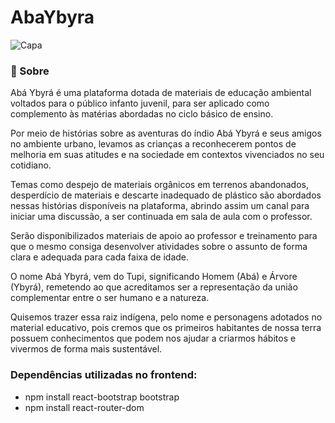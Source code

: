 # AbaYbyra

![Capa](https://user-images.githubusercontent.com/22404460/105131966-c4675f00-5ac8-11eb-8219-cb26daee0a5b.jpeg)

 ### :seedling: Sobre

Abá Ybyrá é uma plataforma dotada de materiais de educação ambiental voltados para o público infanto juvenil, para ser aplicado como complemento às matérias abordadas no ciclo básico de ensino.

Por meio de histórias sobre as aventuras do índio Abá Ybyrá e seus amigos no ambiente urbano, levamos as crianças a reconhecerem pontos de melhoria em suas atitudes e na sociedade em contextos vivenciados no seu cotidiano.

Temas como despejo de materiais orgânicos em terrenos abandonados, desperdício de materiais e descarte inadequado de plástico são abordados nessas histórias disponíveis na plataforma, abrindo assim um canal para iniciar uma discussão, a ser continuada em sala de aula com o professor. 

Serão disponibilizados materiais de apoio ao professor e treinamento para que o mesmo consiga desenvolver atividades sobre o assunto de forma clara e adequada para cada faixa de idade.  

O nome Abá Ybyrá, vem do Tupi, significando Homem (Abá) e Árvore (Ybyrá), remetendo ao que acreditamos ser a representação da união complementar entre o ser humano e a natureza. 

Quisemos trazer essa raiz indígena, pelo nome e personagens adotados no material educativo, pois cremos que os primeiros habitantes de nossa terra possuem conhecimentos que podem nos ajudar a criarmos hábitos e vivermos de forma mais sustentável.

### Dependências utilizadas no frontend:

* npm install react-bootstrap bootstrap
* npm install react-router-dom
